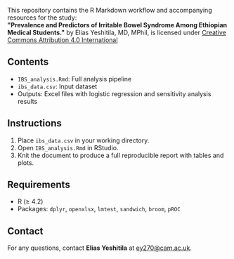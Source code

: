 This repository contains the R Markdown workflow and accompanying resources for the study:  
**"Prevalence and Predictors of Irritable Bowel Syndrome Among Ethiopian Medical Students."** by Elias Yeshitila, MD, MPhil, is licensed under [Creative Commons Attribution 4.0 International](https://creativecommons.org/licenses/by/4.0/?ref=chooser-v1)

## Contents
- `IBS_analysis.Rmd`: Full analysis pipeline
- `ibs_data.csv`: Input dataset
- Outputs: Excel files with logistic regression and sensitivity analysis results

## Instructions
1. Place `ibs_data.csv` in your working directory.
2. Open `IBS_analysis.Rmd` in RStudio.
3. Knit the document to produce a full reproducible report with tables and plots.

## Requirements
- R (≥ 4.2)
- Packages: `dplyr`, `openxlsx`, `lmtest`, `sandwich`, `broom`, `pROC`

## Contact
For any questions, contact **Elias Yeshitila** at ey270@cam.ac.uk.

